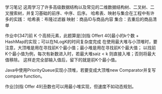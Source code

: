 学习笔记
这周学习了许多高级数据结构以及常见的二维数据结构树、二叉树、二叉搜索树，并复习基础的前序、中序、后序。
哈希表、映射与集合在工程中有许多的实践：
哈希表：布隆过滤器
映射：商品ID与商品内容
集合：去重后的商品清单

作业中[347]前 K 个高频元素，此题算是[剑指 Offert 40]最小的k个数 + HashMap的实现；可以在NLogK的时间复杂度完成
在使用最大堆与小顶堆时，要注意，大顶堆是用在寻找前K个最小值；最小堆是用在寻找前K个最大值；
以找前K个最小值为例，每次有新数进入时，若最大堆saiz < k 则直接入堆；否则将最大值移除。
这样走完全部输入值后，留下的就是前K个最小值。

Java中使用PriorityQueue实现小顶堆，若要变成大顶堆new Comparator并复写compare function。

作业[剑指 Offer 49]丑数也可以用最小堆实现，但速度不如动态规划。


